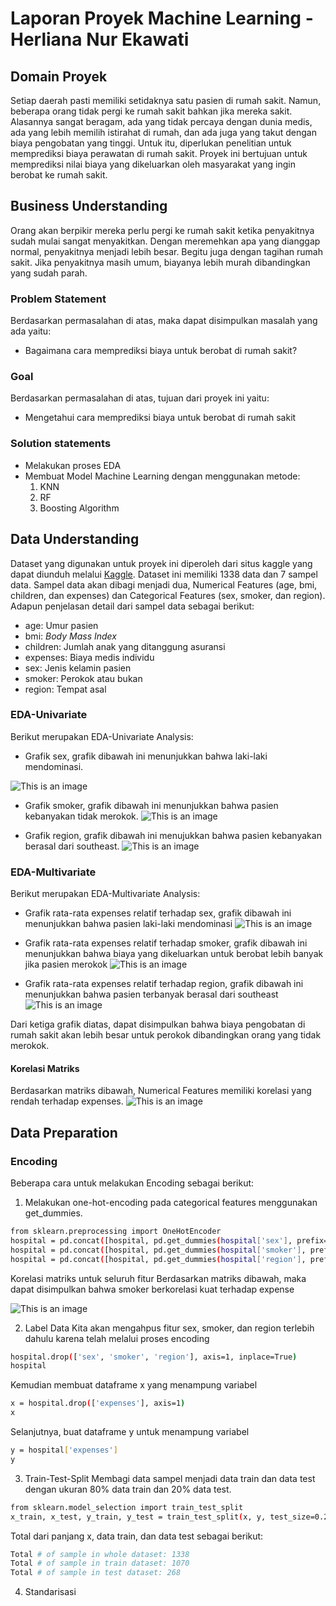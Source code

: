 # Laporan Proyek Machine Learning - Herliana Nur Ekawati
## Domain Proyek
Setiap daerah pasti memiliki setidaknya satu pasien di rumah sakit. Namun, beberapa orang tidak pergi ke rumah sakit bahkan jika mereka sakit. 
Alasannya sangat beragam, ada yang tidak percaya dengan dunia medis, ada yang lebih memilih istirahat di rumah, dan ada juga yang takut dengan biaya pengobatan yang tinggi. Untuk itu, diperlukan penelitian untuk memprediksi biaya perawatan di rumah sakit. Proyek ini bertujuan untuk memprediksi nilai biaya yang dikeluarkan oleh masyarakat yang ingin berobat ke rumah sakit.

## Business Understanding
Orang akan berpikir mereka perlu pergi ke rumah sakit ketika penyakitnya sudah mulai sangat menyakitkan. 
Dengan meremehkan apa yang dianggap normal, penyakitnya menjadi lebih besar. Begitu juga dengan tagihan rumah sakit. Jika penyakitnya masih umum, biayanya lebih murah dibandingkan yang sudah parah.

### Problem Statement
Berdasarkan permasalahan di atas, maka dapat disimpulkan masalah yang ada yaitu:
- Bagaimana cara memprediksi biaya untuk berobat di rumah sakit?

### Goal
Berdasarkan permasalahan di atas, tujuan dari proyek ini yaitu:
- Mengetahui cara memprediksi biaya untuk berobat di rumah sakit

### Solution statements
- Melakukan proses EDA 
- Membuat Model Machine Learning dengan menggunakan metode:
  1. KNN
  2. RF
  3. Boosting Algorithm

## Data Understanding

Dataset yang digunakan untuk proyek ini diperoleh dari situs kaggle yang dapat diunduh melalui [Kaggle](https://www.kaggle.com/datasets/rajgupta2019/medical-insurance-dataset). 
Dataset ini memiliki 1338 data dan 7 sampel data. Sampel data akan dibagi menjadi dua, Numerical Features (age, bmi, children, dan expenses) dan Categorical Features (sex, smoker, dan region).
Adapun penjelasan detail dari sampel data sebagai berikut:
- age: Umur pasien
- bmi: _Body Mass Index_ 
- children: Jumlah anak yang ditanggung asuransi
- expenses: Biaya medis individu
- sex: Jenis kelamin pasien
- smoker: Perokok atau bukan
- region: Tempat asal

### EDA-Univariate
Berikut merupakan EDA-Univariate Analysis:

- Grafik sex, grafik dibawah ini menunjukkan bahwa laki-laki mendominasi.

![This is an image](https://github.com/herliananur/Machine-Learning-Terapan/blob/main/Proyek%20Pertama/Gambar/grafik%20sex.png)

- Grafik smoker, grafik dibawah ini menunjukkan bahwa pasien kebanyakan tidak merokok.
![This is an image](https://github.com/herliananur/Machine-Learning-Terapan/blob/main/Proyek%20Pertama/Gambar/grafik%20smoker.png)

- Grafik region, grafik dibawah ini menujukkan bahwa pasien kebanyakan berasal dari southeast.
![This is an image](https://github.com/herliananur/Machine-Learning-Terapan/blob/main/Proyek%20Pertama/Gambar/grafik%20region.png)


### EDA-Multivariate
Berikut merupakan EDA-Multivariate Analysis:
- Grafik rata-rata expenses relatif terhadap sex, grafik dibawah ini menunjukkan bahwa pasien laki-laki mendominasi
![This is an image](https://github.com/herliananur/Machine-Learning-Terapan/blob/main/Proyek%20Pertama/Gambar/multivariate-sex.png)

- Grafik rata-rata expenses relatif terhadap smoker, grafik dibawah ini menunjukkan bahwa biaya yang dikeluarkan untuk berobat lebih banyak jika pasien merokok
![This is an image](https://github.com/herliananur/Machine-Learning-Terapan/blob/main/Proyek%20Pertama/Gambar/multivariate-smoker.png)

- Grafik rata-rata expenses relatif terhadap region, grafik dibawah ini menunjukkan bahwa pasien terbanyak berasal dari southeast
![This is an image](https://github.com/herliananur/Machine-Learning-Terapan/blob/main/Proyek%20Pertama/Gambar/multivariate-region.png)

Dari ketiga grafik diatas, dapat disimpulkan bahwa biaya pengobatan di rumah sakit akan lebih besar untuk perokok dibandingkan orang yang tidak merokok.

#### Korelasi Matriks
Berdasarkan matriks dibawah, Numerical Features memiliki korelasi yang rendah terhadap expenses.
![This is an image](https://github.com/herliananur/Machine-Learning-Terapan/blob/main/Proyek%20Pertama/Gambar/korelasi%20matriks%20fitur%20numerik.png)


## Data Preparation
### Encoding
Beberapa cara untuk melakukan Encoding sebagai berikut:
1. Melakukan one-hot-encoding pada categorical features menggunakan get_dummies.
```sh
from sklearn.preprocessing import OneHotEncoder
hospital = pd.concat([hospital, pd.get_dummies(hospital['sex'], prefix='sex')], axis=1)
hospital = pd.concat([hospital, pd.get_dummies(hospital['smoker'], prefix='smoker')], axis=1)
hospital = pd.concat([hospital, pd.get_dummies(hospital['region'], prefix='region')], axis=1)
```
Korelasi matriks untuk seluruh fitur
Berdasarkan matriks dibawah, maka dapat disimpulkan bahwa smoker berkorelasi kuat terhadap expense

![This is an image](https://github.com/herliananur/Machine-Learning-Terapan/blob/main/Proyek%20Pertama/Gambar/korelasi%20matriks%20seluruh%20fitur.png)


2. Label Data
Kita akan mengahpus fitur sex, smoker, dan region terlebih dahulu karena telah melalui proses encoding
```sh
hospital.drop(['sex', 'smoker', 'region'], axis=1, inplace=True)
hospital
```

Kemudian membuat dataframe x yang menampung variabel
```sh
x = hospital.drop(['expenses'], axis=1)
x
```

Selanjutnya, buat dataframe y untuk menampung variabel
```sh
y = hospital['expenses']
y
```

3. Train-Test-Split
Membagi data sampel menjadi data train dan data test dengan ukuran 80% data train dan 20% data test.
```sh
from sklearn.model_selection import train_test_split
x_train, x_test, y_train, y_test = train_test_split(x, y, test_size=0.2, random_state=200)
```
Total dari panjang x, data train, dan data test sebagai berikut:
```sh
Total # of sample in whole dataset: 1338
Total # of sample in train dataset: 1070
Total # of sample in test dataset: 268
```

4. Standarisasi
